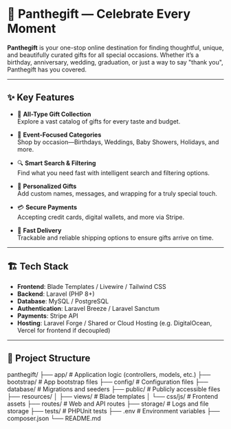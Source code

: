 # 🎁 Panthegift — Celebrate Every Moment

**Panthegift** is your one-stop online destination for finding thoughtful, unique, and beautifully curated gifts for all special occasions. Whether it’s a birthday, anniversary, wedding, graduation, or just a way to say "thank you", Panthegift has you covered.

---

## ✨ Key Features

- 🎁 **All-Type Gift Collection**  
  Explore a vast catalog of gifts for every taste and budget.

- 📅 **Event-Focused Categories**  
  Shop by occasion—Birthdays, Weddings, Baby Showers, Holidays, and more.

- 🔍 **Smart Search & Filtering**  
  Find what you need fast with intelligent search and filtering options.

- 🎨 **Personalized Gifts**  
  Add custom names, messages, and wrapping for a truly special touch.

- 💳 **Secure Payments**  
  Accepting credit cards, digital wallets, and more via Stripe.

- 🚚 **Fast Delivery**  
  Trackable and reliable shipping options to ensure gifts arrive on time.

---

## 🏗️ Tech Stack

- **Frontend**: Blade Templates / Livewire / Tailwind CSS  
- **Backend**: Laravel (PHP 8+)  
- **Database**: MySQL / PostgreSQL  
- **Authentication**: Laravel Breeze / Laravel Sanctum  
- **Payments**: Stripe API  
- **Hosting**: Laravel Forge / Shared or Cloud Hosting (e.g. DigitalOcean, Vercel for frontend if decoupled)

---

## 📁 Project Structure

panthegift/
├── app/ # Application logic (controllers, models, etc.)
├── bootstrap/ # App bootstrap files
├── config/ # Configuration files
├── database/ # Migrations and seeders
├── public/ # Publicly accessible files
├── resources/
│ ├── views/ # Blade templates
│ └── css/js/ # Frontend assets
├── routes/ # Web and API routes
├── storage/ # Logs and file storage
├── tests/ # PHPUnit tests
├── .env # Environment variables
├── composer.json
└── README.md
